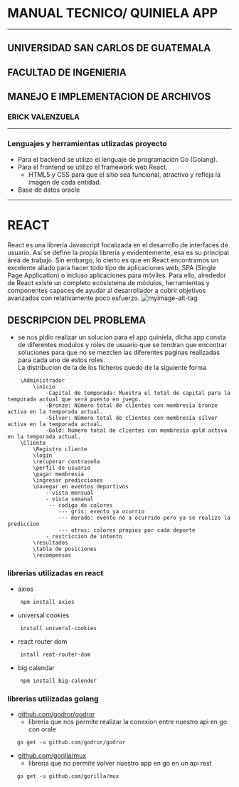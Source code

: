 # MANUAL TECNICO/ QUINIELA APP
---------------------------------------------------------------------------
## UNIVERSIDAD SAN CARLOS DE GUATEMALA
## FACULTAD DE INGENIERIA 
## MANEJO E IMPLEMENTACION DE ARCHIVOS

### ERICK VALENZUELA
---------------------------------------------------------------------------

### Lenguajes y herramientas utlizadas proyecto
- Para el backend se utilizo el lenguaje de programación Go (Golang).
- Para el frontend se utilizo el framework web React.
    - HTML5 y CSS para que el sitio sea funcional, atractivo y refleja la imagen de cada entidad.
- Base de datos oracle
---------------------------------------------------------------------------
# REACT
React es una librería Javascript focalizada en el desarrollo de interfaces de usuario. Así se define la propia librería y evidentemente, esa es su principal área de trabajo. Sin embargo, lo cierto es que en React encontramos un excelente aliado para hacer todo tipo de aplicaciones web, SPA (Single Page Application) o incluso aplicaciones para móviles. Para ello, alrededor de React existe un completo ecosistema de módulos, herramientas y componentes capaces de ayudar al desarrollador a cubrir objetivos avanzados con relativamente poco esfuerzo. 
![myimage-alt-tag](https://www.programacion.com.py/wp-content/uploads/2016/11/react-logo-1024x576.png)
## DESCRIPCION DEL PROBLEMA
- se nos pidio realizar un solucion para el app quiniela, dicha app consta de diferentes modulos y roles de usuario que se tendran que encontrar soluciones para que no se mezclen las diferentes paginas realizadas para cada uno de estos roles.\
La distribucion de la de los ficheros quedo de la siguiente forma
```
    \Administrador
        \inicio
            -Capital de temporada: Muestra el total de capital para la temporada actual que será puesto en juego.
            -Bronze: Número total de clientes con membresı́a bronze activa en la temporada actual.
            -Silver: Número total de clientes con membresı́a silver activa en la temporada actual.
            -Gold: Número total de clientes con membresı́a gold activa en la temporada actual.
    \Cliente
        \Registro cliente
        \login
        \recuperar contraseña
        \perfil de usuario
        \pagar membresia
        \ingresar predicciones
        \navegar en eventos deportivos
            - vista mensual
            - vista semanal
             -- codigo de colores
                --- gris: evento ya ocurrio
                --- morado: evento no a ocurrido pero ya se realizo la prediccion
                --- otros: colores propios por cada deporte
            - restriccion de intento
        \resultados
        \tabla de posiciones
        \recompensas

```

### librerias utilizadas en react
- axios
```
    npm install axios
```
- universal cookies 
```
    install univeral-cookies
```
- react router dom 
```
    intall reat-router-dom
```
- big calendar 
```
    npm install big-calender
```
### librerias utilizadas golang
- [github.com/godror/godror](https://github.com/godror/godror)
    - libreria que nos permite realizar la conexion entre nuestro api en go con orale 
 ```
    go get -u github.com/godror/godror
```   

- [github.com/gorilla/mux](https://github.com/gorilla/mux)
    - libreria que no permite volver nuestro app en go en un api rest
 ```
    go get -u github.com/gorilla/mux
```   
